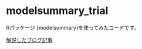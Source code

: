 # modelsummary_trial
Rパッケージ {modelsummary}を使ってみたコードです。

[解説したブログ記事](https://keita43a.hatenablog.com/entry/2020/05/29/210250)
